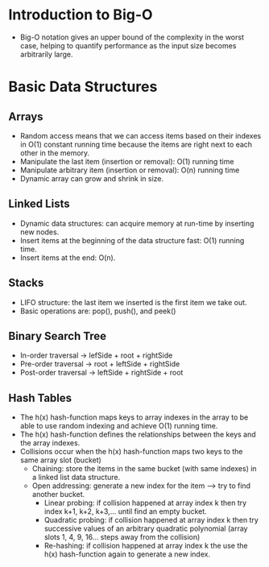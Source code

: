 # Introduction to Big-O
- Big-O notation gives an upper bound of the complexity in the worst case, helping to quantify performance as the input size becomes arbitrarily large.

# Basic Data Structures
## Arrays
- Random access means that we can access items based on their indexes in O(1) constant running time because the items are right next to each other in the memory.
- Manipulate the last item (insertion or removal): O(1) running time
- Manipulate arbitrary item (insertion or removal): O(n) running time
- Dynamic array can grow and shrink in size.

## Linked Lists
- Dynamic data structures: can acquire memory at run-time by inserting new nodes.
- Insert items at the beginning of the data structure fast: O(1) running time.
- Insert items at the end: O(n).

## Stacks
- LIFO structure: the last item we inserted is the first item we take out.
- Basic operations are: pop(), push(), and peek()

## Binary Search Tree
- In-order traversal -> lefSide + root + rightSide 
- Pre-order traversal -> root + leftSide + rightSide
- Post-order traversal -> leftSide + rightSide + root

## Hash Tables
- The h(x) hash-function maps keys to array indexes in the array to be able to use random indexing and achieve O(1) running time.
- The h(x) hash-function defines the relationships between the keys and the array indexes.
- Collisions occur when the h(x) hash-function maps two keys to the same array slot (bucket)
    - Chaining: store the items in the same bucket (with same indexes) in a linked list data structure.
    - Open addressing: generate a new index for the item --> try to find another bucket.
      - Linear probing: if collision happened at array index k then try index k+1, k+2, k+3,... until find an empty bucket.
      - Quadratic probing: if collision happened at array index k then try successive values of an arbitrary quadratic polynomial (array slots 1, 4, 9, 16... steps away from the collision)
      - Re-hashing: if collision happened at array index k the use the h(x) hash-function again to generate a new index.
